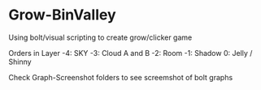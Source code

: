 # Grow-BinValley
 Using bolt/visual scripting to create grow/clicker game

Orders in Layer
-4: SKY
-3: Cloud A and B
-2: Room
-1: Shadow
0: Jelly / Shinny

Check Graph-Screenshot folders
 to see screemshot of bolt graphs
